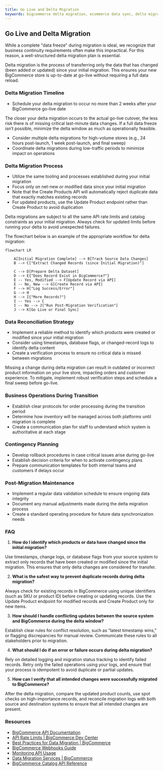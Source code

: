 ```yaml
---
title: Go Live and Delta Migration
keywords: bigcommerce delta migration, ecommerce data sync, delta migration process, bigcommerce go live, product catalog updates, incremental data migration, bigcommerce api, data reconciliation, ecommerce migration strategy, data integrity, post-migration validation, migration rollback, data synchronization, business continuity migration, bigcommerce best practices
---
```


## Go Live and Delta Migration 

While a complete "data freeze" during migration is ideal, we recognize that business continuity requirements often make this impractical. For this reason, a well-structured delta migration plan is essential.

<Callout type="info">
Delta migration is the process of transferring only the data that has changed (been added or updated) since your initial migration. This ensures your new BigCommerce store is up-to-date at go-live without requiring a full data reload.
</Callout>

### Delta Migration Timeline

* Schedule your delta migration to occur no more than 2 weeks after your BigCommerce go-live date 

<Callout type="important">
The closer your delta migration occurs to the actual go-live cutover, the less risk there is of missing critical last-minute data changes. If a full data freeze isn’t possible, minimize the delta window as much as operationally feasible.
</Callout>
 
* Consider multiple delta migrations for high-volume stores (e.g., 24 hours post-launch, 1 week post-launch, and final sweep)  
* Coordinate delta migrations during low-traffic periods to minimize impact on operations

### Delta Migration Process

* Utilize the same tooling and processes established during your initial migration  
* Focus only on net-new or modified data since your initial migration  
* Note that the Create Products API will automatically reject duplicate data that exactly matches existing records  
* For updated products, use the Update Product endpoint rather than Create Product to avoid duplication

<Callout type="info">
Delta migrations are subject to all the same API rate limits and catalog constraints as your initial migration. Always check for updated limits before running your delta to avoid unexpected failures.
</Callout>

The flowchart below is an example of the appropriate workflow for delta migration:

```mermaid
flowchart LR

    A[Initial Migration Complete] --> B[Track Source Data Changes]
    B --> C["Extract Changed Records (since Initial Migration)"]

    C --> D[Prepare Delta Dataset]
    D --> E{"Does Record Exist in BigCommerce?"}
    E -- Yes, Modified --> F[Update Record via API]
    E -- No, New --> G[Create Record via API]
    F --> H["Log Success/Error"]
    G --> H
    H --> I{"More Records?"}
    I -- Yes --> C
    I -- No --> J["Run Post-Migration Verification"]
    J --> K[Go Live or Final Sync]
```

### Data Reconciliation Strategy

* Implement a reliable method to identify which products were created or modified since your initial migration  
* Consider using timestamps, database flags, or changed-record logs to identify delta content  
* Create a verification process to ensure no critical data is missed between migrations

<Callout type="info">
Missing a change during delta migration can result in outdated or incorrect product information on your live store, impacting orders and customer experience. To mitigate, implement robust verification steps and schedule a final sweep before go-live.
</Callout>

### Business Operations During Transition

* Establish clear protocols for order processing during the transition period  
* Determine how inventory will be managed across both platforms until migration is complete  
* Create a communication plan for staff to understand which system is authoritative at each stage

### Contingency Planning

* Develop rollback procedures in case critical issues arise during go-live  
* Establish decision criteria for when to activate contingency plans  
* Prepare communication templates for both internal teams and customers if delays occur

### Post-Migration Maintenance

* Implement a regular data validation schedule to ensure ongoing data integrity  
* Document any manual adjustments made during the delta migration process  
* Create a standard operating procedure for future data synchronization needs

### FAQ
1. **How do I identify which products or data have changed since the initial migration?**

Use timestamps, change logs, or database flags from your source system to extract only records that have been created or modified since the initial migration. This ensures that only delta changes are considered for transfer.

2. **What is the safest way to prevent duplicate records during delta migration?**

Always check for existing records in BigCommerce using unique identifiers (such as SKU or product ID) before creating or updating records. Use the Update Product endpoint for modified records and Create Product only for new items.

3. **How should I handle conflicting updates between the source system and BigCommerce during the delta window?**

Establish clear rules for conflict resolution, such as “latest timestamp wins,” or flagging discrepancies for manual review. Communicate these rules to all stakeholders prior to migration.

4. **What should I do if an error or failure occurs during delta migration?**

Rely on detailed logging and migration status tracking to identify failed records. Retry only the failed operations using your logs, and ensure that your process is idempotent to avoid duplicate or partial updates.

5. **How can I verify that all intended changes were successfully migrated to BigCommerce?**

After the delta migration, compare the updated product counts, use spot checks on high-importance records, and reconcile migration logs with both source and destination systems to ensure that all intended changes are present.
### Resources
- [BigCommerce API Documentation](https://developer.bigcommerce.com/api-reference/)
- [API Rate Limits | BigCommerce Dev Center](https://developer.bigcommerce.com/api-docs/getting-started/api-rate-limits)
- [Best Practices for Data Migration | BigCommerce](https://developer.bigcommerce.com/docs/start/best-practices)
- [BigCommerce Webhooks Guide](https://developer.bigcommerce.com/api-docs/storefront/webhooks/overview)
- [Monitoring API Usage](https://developer.bigcommerce.com/api-docs/getting-started/monitoring-api-usage)
- [Data Migration Services | BigCommerce](https://www.bigcommerce.com/services/data-migration/)
- [BigCommerce Catalog API Reference](https://developer.bigcommerce.com/api-reference/store-management/catalog)